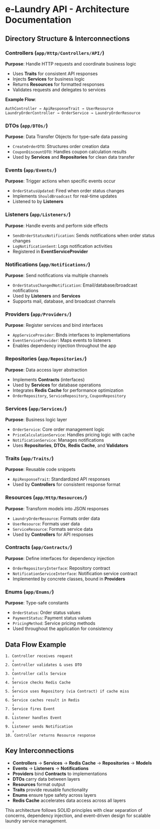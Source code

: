 # e-Laundry API - Architecture Documentation

## Directory Structure & Interconnections

### **Controllers** (`app/Http/Controllers/API/`)
**Purpose**: Handle HTTP requests and coordinate business logic
- Uses **Traits** for consistent API responses
- Injects **Services** for business logic
- Returns **Resources** for formatted responses
- Validates requests and delegates to services

**Example Flow**:
```
AuthController → ApiResponseTrait → UserResource
LaundryOrderController → OrderService → LaundryOrderResource
```

### **DTOs** (`app/DTOs/`)
**Purpose**: Data Transfer Objects for type-safe data passing
- `CreateOrderDTO`: Structures order creation data
- `CouponDiscountDTO`: Handles coupon calculation results
- Used by **Services** and **Repositories** for clean data transfer

### **Events** (`app/Events/`)
**Purpose**: Trigger actions when specific events occur
- `OrderStatusUpdated`: Fired when order status changes
- Implements `ShouldBroadcast` for real-time updates
- Listened to by **Listeners**

### **Listeners** (`app/Listeners/`)
**Purpose**: Handle events and perform side effects
- `SendOrderStatusNotification`: Sends notifications when order status changes
- `LogNotificationSent`: Logs notification activities
- Registered in **EventServiceProvider**

### **Notifications** (`app/Notifications/`)
**Purpose**: Send notifications via multiple channels
- `OrderStatusChangedNotification`: Email/database/broadcast notifications
- Used by **Listeners** and **Services**
- Supports mail, database, and broadcast channels

### **Providers** (`app/Providers/`)
**Purpose**: Register services and bind interfaces
- `AppServiceProvider`: Binds interfaces to implementations
- `EventServiceProvider`: Maps events to listeners
- Enables dependency injection throughout the app

### **Repositories** (`app/Repositories/`)
**Purpose**: Data access layer abstraction
- Implements **Contracts** (interfaces)
- Used by **Services** for database operations
- Integrates **Redis Cache** for performance optimization
- `OrderRepository`, `ServiceRepository`, `CouponRepository`

### **Services** (`app/Services/`)
**Purpose**: Business logic layer
- `OrderService`: Core order management logic
- `PriceCalculationService`: Handles pricing logic with cache
- `NotificationService`: Manages notifications
- Uses **Repositories**, **DTOs**, **Redis Cache**, and **Validators**

### **Traits** (`app/Traits/`)
**Purpose**: Reusable code snippets
- `ApiResponseTrait`: Standardized API responses
- Used by **Controllers** for consistent response format

### **Resources** (`app/Http/Resources/`)
**Purpose**: Transform models into JSON responses
- `LaundryOrderResource`: Formats order data
- `UserResource`: Formats user data
- `ServiceResource`: Formats service data
- Used by **Controllers** for API responses

### **Contracts** (`app/Contracts/`)
**Purpose**: Define interfaces for dependency injection
- `OrderRepositoryInterface`: Repository contract
- `NotificationServiceInterface`: Notification service contract
- Implemented by concrete classes, bound in **Providers**

### **Enums** (`app/Enums/`)
**Purpose**: Type-safe constants
- `OrderStatus`: Order status values
- `PaymentStatus`: Payment status values
- `PricingMethod`: Service pricing methods
- Used throughout the application for consistency

## **Data Flow Example**

```
1. Controller receives request
   ↓
2. Controller validates & uses DTO
   ↓
3. Controller calls Service
   ↓
4. Service checks Redis Cache
   ↓
5. Service uses Repository (via Contract) if cache miss
   ↓
6. Service caches result in Redis
   ↓
7. Service fires Event
   ↓
8. Listener handles Event
   ↓
9. Listener sends Notification
   ↓
10. Controller returns Resource response
```

## **Key Interconnections**

- **Controllers** → **Services** → **Redis Cache** → **Repositories** → **Models**
- **Events** → **Listeners** → **Notifications**
- **Providers** bind **Contracts** to implementations
- **DTOs** carry data between layers
- **Resources** format output
- **Traits** provide reusable functionality
- **Enums** ensure type safety across layers
- **Redis Cache** accelerates data access across all layers

This architecture follows SOLID principles with clear separation of concerns, dependency injection, and event-driven design for scalable laundry service management.
